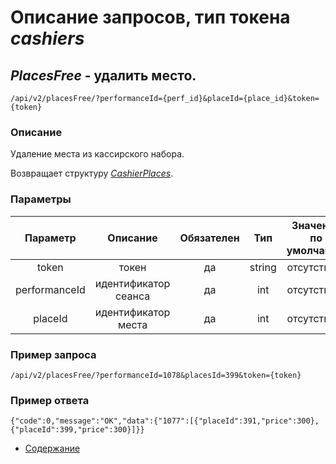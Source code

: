 Описание запросов, тип токена _cashiers_
================================

_PlacesFree_ - удалить место.
------------------------------------
`/api/v2/placesFree/?performanceId={perf_id}&placeId={place_id}&token={token}`

### Описание
Удаление места из кассирского набора.

Возвращает структуру _[CashierPlaces](../replies/cashierPlaces)_.

### Параметры
| Параметр 	|        Описание       	| Обязателен 	|   Тип  	| Значение по умолчанию 	|
|:--------:	|:---------------------:	|:----------:	|:------:	|:---------------------:	|
|   token  	|         токен         	|     да     	| string 	|      отсутствует      	|
|  performanceId 	| идентификатор сеанса |     да     	|   int  	|      отсутствует      	|
|  placeId 	| идентификатор места |     да     	|   int  	|      отсутствует      	|

### Пример запроса
`/api/v2/placesFree/?performanceId=1078&placesId=399&token={token}`

### Пример ответа
```
{"code":0,"message":"OK","data":{"1077":[{"placeId":391,"price":300},{"placeId":399,"price":300}]}}
```

* [Содержание](../index)